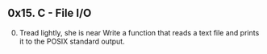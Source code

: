 ## 0x15. C - File I/O
0. Tread lightly, she is near
Write a function that reads a text file and prints it to the POSIX standard output.
